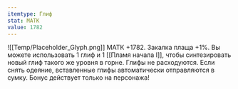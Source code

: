 ```yaml
---
itemtype: Глиф
stat: МАТК 
value: 1782
---
```

![[Temp/Placeholder_Glyph.png]]
МАТК +1782. Закалка плаща +1%. Вы можете использовать 1 глиф и 1 [[Пламя начала I]], чтобы синтезировать новый глиф такого же уровня в горне. Глифы не расходуются. Если снять одеяние, вставленные глифы автоматически отправляются в сумку. Бонус действует только на персонажа!
